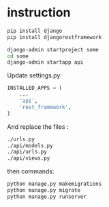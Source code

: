 # instruction
```bash
pip install django
pip install djangorestframework

django-admin startproject some
cd some
django-admin startapp api 
```

Update settings.py:

```python
INSTALLED_APPS = (
	...
	'api',
	'rest_framework',
)
```

And replace the files :

```bash
./urls.py
./api/models.py
./api/urls.py
./api/views.py
```

then commands:

```bash
python manage.py makemigrations
python manage.py migrate
python manage.py runserver
```
